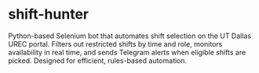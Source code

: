 # shift-hunter
Python-based Selenium bot that automates shift selection on the UT Dallas UREC portal. Filters out restricted shifts by time and role, monitors availability in real time, and sends Telegram alerts when eligible shifts are picked. Designed for efficient, rules-based automation.
